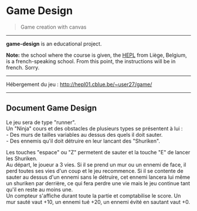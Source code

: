 # Game Design

> Game creation with canvas

* * *

**game-design** is an educational project.

**Note:** the school where the course is given, the [HEPL](http://www.provincedeliege.be/hauteecole) from Liège, Belgium, is a french-speaking school. From this point, the instructions will be in french. Sorry.

* * *

Hébergement du jeu&nbsp;: http://hepl01.cblue.be/~user27/game/

* * *

## Document Game Design

Le jeu sera de type "runner". </br>
Un "Ninja" cours et des obstacles de plusieurs types se présentent à lui&nbsp;:
</br> - Des murs de tailles variables au dessus des quels il doit sauter.
</br> - Des ennemis qu'il doit détruire en leur lancant des "Shuriken".

Les touches "espace" ou "Z" permetent de sauter et la touche "E" de lancer les Shuriken. </br>
Au départ, le joueur a 3 vies. Si il se prend un mur ou un ennemi de face, il perd toutes ses vies d'un coup et le jeu recommence. Si il se contente de sauter au dessus d'un ennemi sans le détruire, cet ennemi lancera lui même un shuriken par derrière, ce qui fera perdre une vie mais le jeu continue tant qu'il en reste au moins une. </br>
Un compteur s'affiche durant toute la partie et comptabilise le score. Un mur sauté vaut +10, un ennemi tué +20, un ennemi évité en sautant vaut +0.
